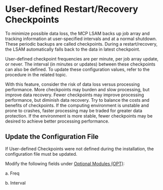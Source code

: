 # User-defined Restart/Recovery Checkpoints

To minimize possible data loss, the MCP LSAM backs up job array and tracking information at user-specified intervals and at a normal shutdown. These periodic backups are called checkpoints. During a restart/recovery, the LSAM automatically falls back to the data in latest checkpoint.
 
User-defined checkpoint frequencies are per minute, per job array update, or never. The interval (in minutes or updates) between these checkpoints can also be defined. To update these configuration values, refer to the procedure in the related topic.
 
With this feature, consider the risk of data loss versus processing performance. More checkpoints may burden and slow processing, but improve data recovery. Fewer checkpoints may improve processing performance, but diminish data recovery. Try to balance the costs and benefits of checkpoints. If the computing environment is unstable and prone to crashes, faster processing may be traded for greater data protection. If the environment is more stable, fewer checkpoints may be desired to achieve better processing performance.

## Update the Configuration File

If User-defined Checkpoints were not defined during the installation, the configuration file must be updated.
 
Modify the following fields under [Optional Modules (OPT)](../../operations-and-components/sma-manager/optional-modules):

a. Freq

b. Interval